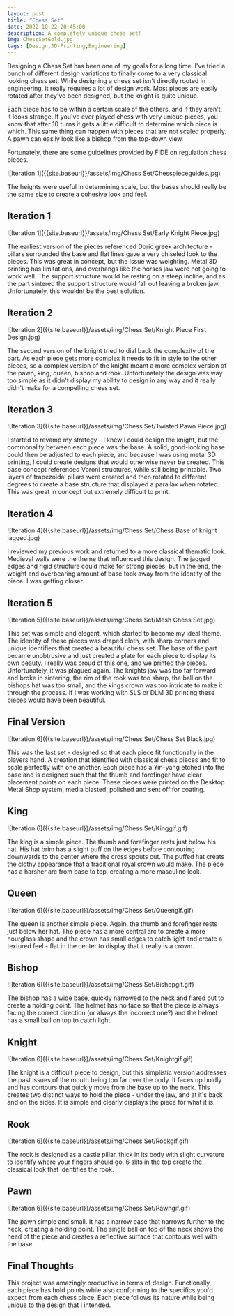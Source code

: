 ```yaml
---
layout: post
title: "Chess Set"
date: 2022-10-22 20:45:00 
description: A completely unique chess set!
img: ChessSetGold.jpg
tags: [Design,3D-Printing,Engineering]
---
```


Designing a Chess Set has been one of my goals for a long time. I've tried a bunch of different design variations to finally come to a very classical looking chess set.
While designing a chess set isn't directly rooted in engineering, it really requires a lot of design work. Most pieces are easily rotated after they've been designed, but the knight is quite unique.

Each piece has to be within a certain scale of the others, and if they aren't, it looks strange. If you've ever played chess with very unique pieces, you know that after 10 turns it gets a little difficult to determine which piece is which. This same thing can happen with pieces that are not scaled properly. A pawn can easily look like a bishop from the top-down view.

Fortunately, there are some guidelines provided by FIDE on regulation chess pieces.

![Iteration 1]({{site.baseurl}}/assets/img/Chess Set/Chesspieceguides.jpg)

The heights were useful in determining scale, but the bases should really be the same size to create a cohesive look and feel.

## Iteration 1
![Iteration 1]({{site.baseurl}}/assets/img/Chess Set/Early Knight Piece.jpg)

The earliest version of the pieces referenced Doric greek architecture - pillars surrounded the base and flat lines gave a very chiseled look to the pieces. This was great in concept, but the issue was weighting. Metal 3D printing has limitations, and overhangs like the horses jaw were not going to work well. The support structure would be resting on a steep incline, and as the part sintered the support structure would fall out leaving a broken jaw. Unfortunately, this wouldnt be the best solution.

## Iteration 2
![Iteration 2]({{site.baseurl}}/assets/img/Chess Set/Knight Piece First Design.jpg)

The second version of the knight tried to dial back the complexity of the part. As each piece gets more complex it needs to fit in style to the other pieces, so a complex version of the knight meant a more complex version of the pawn, king, queen, bishop and rook. Unfortunately the design was way too simple as it didn't display my ability to design in any way and it really didn't make for a compelling chess set.

## Iteration 3
![Iteration 3]({{site.baseurl}}/assets/img/Chess Set/Twisted Pawn Piece.jpg)

I started to revamp my strategy - I knew I could design the knight, but the commonality between each piece was the base. A solid, good-looking base could then be adjusted to each piece, and because I was using metal 3D printing, I could create designs that would otherwise never be created. This base concept referenced Voroni structures, while still being printable. Two layers of trapezoidal pillars were created and then rotated to different degrees to create a base structure that displayed a parallax when rotated. This was great in concept but extremely difficult to print.

## Iteration 4
![Iteration 4]({{site.baseurl}}/assets/img/Chess Set/Chess Base of knight jagged.jpg)

I reviewed my previous work and returned to a more classical thematic look. Medieval walls were the theme that influenced this design. The jagged edges and rigid structure could make for strong pieces, but in the end, the weight and overbearing amount of base took away from the identity of the piece. I was getting closer.

## Iteration 5
![Iteration 5]({{site.baseurl}}/assets/img/Chess Set/Mesh Chess Set.jpg)

This set was simple and elegant, which started to become my ideal theme. The identity of these pieces was draped cloth, with sharp corners and unique identifiers that created a beautiful chess set. The base of the part became unobtrusive and just created a plate for each piece to display its own beauty. I really was proud of this one, and we printed the pieces. Unfortunately, it was plagued again. The knights jaw was too far forward and broke in sintering, the rim of the rook was too sharp, the ball on the bishops hat was too small, and the kings crown was too intricate to make it through the process. If I was working with SLS or DLM 3D printing these pieces would have been beautiful.

## Final Version
![Iteration 6]({{site.baseurl}}/assets/img/Chess Set/Chess Set Black.jpg)

This was the last set - designed so that each piece fit functionally in the players hand. A creation that identified with classical chess pieces and fit to scale perfectly with one another. Each piece has a Yin-yang etched into the base and is designed such that the thumb and forefinger have clear placement points on each piece. These pieces were printed on the Desktop Metal Shop system, media blasted, polished and sent off for coating.

## King
![Iteration 6]({{site.baseurl}}/assets/img/Chess Set/Kinggif.gif)

The king is a simple piece. The thumb and forefinger rests just below his hat. His hat brim has a slight puff on the edges before contouring downwards to the center where the cross spouts out. The puffed hat creats the clothy appearance that a traditional royal crown would make. The piece has a harsher arc from base to top, creating a more masculine look.

## Queen
![Iteration 6]({{site.baseurl}}/assets/img/Chess Set/Queengif.gif)

The queen is another simple piece. Again, the thumb and forefinger rests just below her hat. The piece has a more central arc to create a more hourglass shape and the crown has small edges to catch light and create a textured feel - flat in the center to display that it really is a crown.

## Bishop
![Iteration 6]({{site.baseurl}}/assets/img/Chess Set/Bishopgif.gif)

The bishop has a wide base, quickly narrowed to the neck and flared out to create a holding point. The helmet has no face so that the piece is always facing the correct direction (or always the incorrect one?) and the helmet has a small ball on top to catch light.
## Knight
![Iteration 6]({{site.baseurl}}/assets/img/Chess Set/Knightgif.gif)

The knight is a difficult piece to design, but this simplistic version addresses the past issues of the mouth being too far over the body. It faces up boldly and has contours that quickly move from the base up to the neck. This creates two distinct ways to hold the piece - under the jaw, and at it's back and on the sides. It is simple and clearly displays the piece for what it is.
## Rook
![Iteration 6]({{site.baseurl}}/assets/img/Chess Set/Rookgif.gif)

The rook is designed as a castle pillar, thick in its body with slight curvature to identify where your fingers should go. 6 slits in the top create the classical look that identifies the rook.
## Pawn
![Iteration 6]({{site.baseurl}}/assets/img/Chess Set/Pawngif.gif)

The pawn simple and small. It has a narrow base that narrows further to the neck, creating a holding point. The single ball on top of the neck shows the head of the piece and creates a reflective surface that contours well with the base.

## Final Thoughts

This project was amazingly productive in terms of design. Functionally, each piece has hold points while also conforming to the specifics you'd expect from each chess piece. Each piece follows its nature while being unique to the design that I intended.

